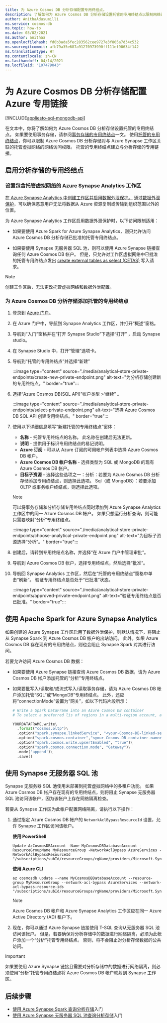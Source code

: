 ```yaml
---
title: 为 Azure Cosmos DB 分析存储配置专用终结点。
description: 了解如何为 Azure Cosmos DB 分析存储设置托管的专用终结点以限制网络访问。
author: AnithaAdusumilli
ms.service: cosmos-db
ms.topic: how-to
ms.date: 03/02/2021
ms.author: anithaa
ms.openlocfilehash: fd0b3ada5fec283562cee9727e3f805a7d34c532
ms.sourcegitcommit: afb79a35e687a91270973990ff111ef90634f142
ms.translationtype: HT
ms.contentlocale: zh-CN
ms.lasthandoff: 04/14/2021
ms.locfileid: "107479043"
---
```

# <a name="configure-azure-private-link-for-azure-cosmos-db-analytical-store"></a>为 Azure Cosmos DB 分析存储配置 Azure 专用链接
[!INCLUDE[appliesto-sql-mongodb-api](includes/appliesto-sql-mongodb-api.md)]

在文本中，你将了解如何为 Azure Cosmos DB 分析存储设置托管的专用终结点。 如果要使用事务存储，请参阅[事务存储的专用终结点](how-to-configure-private-endpoints.md)一文。 使用[托管的专用终结点](../synapse-analytics/security/synapse-workspace-managed-private-endpoints.md)，你可以限制 Azure Cosmos DB 分析存储对与 Azure Synapse 工作区关联的托管虚拟网络的网络访问权限。 托管的专用终结点建立与分析存储的专用链接。

## <a name="enable-a-private-endpoint-for-the-analytical-store"></a>启用分析存储的专用终结点

### <a name="set-up-azure-synapse-analytics-workspace-with-a-managed-virtual-network"></a>设置包含托管虚拟网络的 Azure Synapse Analytics 工作区

[在 Azure Synapse Analytics 中创建工作区并启用数据外泄保护。](../synapse-analytics/security/how-to-create-a-workspace-with-data-exfiltration-protection.md) 通过[数据外泄保护](../synapse-analytics/security/workspace-data-exfiltration-protection.md)，可以确保恶意用户无法将数据从 Azure 资源复制或传输到组织范围以外的位置。

为 Azure Synapse Analytics 工作区启用数据外泄保护时，以下访问限制适用：

* 如果要使用 Azure Spark for Azure Synapse Analytics，则只允许访问 Azure Cosmos DB 分析存储已批准的托管专用终结点。

* 如果要使用 Synapse 无服务器 SQL 池，则可以使用 Azure Synapse 链接查询任何 Azure Cosmos DB 帐户。 但是，只允许对工作区虚拟网络中已批准的托管专用终结点发出 [create external tables as select (CETAS)](../synapse-analytics/sql/develop-tables-cetas.md) 写入请求。

> [!NOTE]
> 创建工作区后，无法更改托管虚拟网络和数据外泄配置。

### <a name="add-a-managed-private-endpoint-for-azure-cosmos-db-analytical-store"></a>为 Azure Cosmos DB 分析存储添加托管的专用终结点

1. 登录到 [Azure 门户](https://portal.azure.com/)。

1. 在 Azure 门户中，导航到 Synapse Analytics 工作区，并打开“概述”窗格。

1. 导航到“入门”窗格并在“打开 Synapse Studio”下选择“打开” ，启动 Synapse studio。

1. 在 Synapse Studio 中，打开“管理”选项卡。

1. 导航到“托管的专用终结点”并选择“新建”

   :::image type="content" source="./media/analytical-store-private-endpoints/create-new-private-endpoint.png" alt-text="为分析存储创建新的专用终结点。" border="true":::

1. 选择“Azure Cosmos DB(SQL API)”帐户类型 >“继续” 。

   :::image type="content" source="./media/analytical-store-private-endpoints/select-private-endpoint.png" alt-text="选择 Azure Cosmos DB SQL API 创建专用终结点。" border="true":::

1. 使用以下详细信息填写“新建托管的专用终结点”窗体：

   * **名称** - 托管专用终结点的名称。 此名称在创建后无法更新。
   * **说明** - 提供用于标识专用终结点的易记说明。
   * **Azure 订阅** - 可以从 Azure 订阅的可用帐户列表中选择 Azure Cosmos DB 帐户。
   * **Azure Cosmos DB 帐户名称** - 选择类型为 SQL 或 MongoDB 的现有 Azure Cosmos DB 帐户。
   * **目标子资源** - 选择这些选项之一：分析：若要为 Azure Cosmos DB 分析存储添加专用终结点，则选择此选项。
     Sql（或 MongoDB）：若要添加 OLTP 或事务帐户终结点，则选择此选项。

   > [!NOTE]
   > 可以将事务存储和分析存储专用终结点同时添加到 Azure Synapse Analytics 工作区中的同一 Azure Cosmos DB 帐户。 如果只想运行分析查询，则可能只需要映射“分析”专用终结点。

   :::image type="content" source="./media/analytical-store-private-endpoints/choose-analytical-private-endpoint.png" alt-text="为目标子资源选择“分析”。" border="true":::

1. 创建后，请转到专用终结点名称，并选择“在 Azure 门户中管理审批”。

1. 导航到 Azure Cosmos DB 帐户，选择专用终结点，然后选择“批准”。

1. 导航回 Synapse Analytics 工作区，然后在“托管的专用终结点”窗格中单击“刷新”。 验证专用终结点是否处于“已批准”状态。

   :::image type="content" source="./media/analytical-store-private-endpoints/approved-private-endpoint.png" alt-text="验证专用终结点是否已批准。" border="true":::

## <a name="use-apache-spark-for-azure-synapse-analytics"></a>使用 Apache Spark for Azure Synapse Analytics

如果创建的 Azure Synapse 工作区启用了数据外泄保护，则默认情况下，将阻止从 Synapse Spark 到 Azure Cosmos DB 帐户的出站访问。 此外，如果 Azure Cosmos DB 存在现有的专用终结点，则也会阻止 Synapse Spark 对其进行访问。

若要允许访问 Azure Cosmos DB 数据：

* 如果要使用 Azure Synapse 链接查询 Azure Cosmos DB 数据，请为 Azure Cosmos DB 帐户添加托管的“分析”专用终结点。

* 如果要批写入/读取和/或流式写入/读取事务存储，请为 Azure Cosmos DB 帐户添加托管“SQL”或“MongoDB”专用终结点。 此外，还应将“connectionMode”设置为“网关”，如以下代码片段所示：

  ```python
  # Write a Spark DataFrame into an Azure Cosmos DB container
  # To select a preferred lis of regions in a multi-region account, add .option("spark.cosmos.preferredRegions", "<Region1>, <Region2>")
  
  YOURDATAFRAME.write\
    .format("cosmos.oltp")\
    .option("spark.synapse.linkedService", "<your-Cosmos-DB-linked-service-name>")\
    .option("spark.cosmos.container","<your-Cosmos-DB-container-name>")\
    .option("spark.cosmos.write.upsertEnabled", "true")\
    .option("spark.cosmos.connection.mode", "Gateway")\
    .mode('append')\
    .save()
  
  ```

## <a name="using-synapse-serverless-sql-pools"></a>使用 Synapse 无服务器 SQL 池

Synapse 无服务器 SQL 池使用未部署到托管虚拟网络中的多租户功能。 如果 Azure Cosmos DB 帐户存在现有的专用终结点，则将阻止 Synapse 无服务器 SQL 池访问该帐户，因为该帐户上存在网络隔离检查。

若要从 Synapse 工作区为此帐户配置网络隔离，请执行以下操作：

1. 通过指定 Azure Cosmos DB 帐户的 `NetworkAclBypassResourceId` 设置，允许 Synapse 工作区访问该帐户。

   **使用 PowerShell**

   ```powershell-interactive
   Update-AzCosmosDBAccount -Name MyCosmosDBDatabaseAccount -ResourceGroupName MyResourceGroup -NetworkAclBypass AzureServices -NetworkAclBypassResourceId "/subscriptions/subId/resourceGroups/rgName/providers/Microsoft.Synapse/workspaces/wsName"
   ```

   **使用 Azure CLI**

   ```azurecli-interactive
   az cosmosdb update --name MyCosmosDBDatabaseAccount --resource-group MyResourceGroup --network-acl-bypass AzureServices --network-acl-bypass-resource-ids "/subscriptions/subId/resourceGroups/rgName/providers/Microsoft.Synapse/workspaces/wsName"
   ```

   > [!NOTE]
   > Azure Cosmos DB 帐户和 Azure Synapse Analytics 工作区应在同一 Azure Active Directory (AD) 租户下。

2. 现在，你可以通过 Azure Synapse 链接使用 T-SQL 查询从无服务器 SQL 池访问该帐户。 但是，若要确保对分析存储中的数据进行网络隔离，必须为此帐户添加一个“分析”托管专用终结点。 否则，将不会阻止对分析存储数据的公共访问。

> [!IMPORTANT]
> 如果要使用 Azure Synapse 链接且需要对分析存储中的数据进行网络隔离，则必须使用“分析”托管专用终结点将 Azure Cosmos DB 帐户映射到 Synapse 工作区。

## <a name="next-steps"></a>后续步骤

* [使用 Azure Synapse Spark 查询分析存储](../synapse-analytics/synapse-link/how-to-query-analytical-store-spark.md?toc=/azure/cosmos-db/toc.json&bc=/azure/cosmos-db/breadcrumb/toc.json)入门
* [使用 Azure Synapse 无服务器 SQL 池查询分析存储](../synapse-analytics/sql/query-cosmos-db-analytical-store.md?toc=/azure/cosmos-db/toc.json&bc=/azure/cosmos-db/breadcrumb/toc.json)入门
